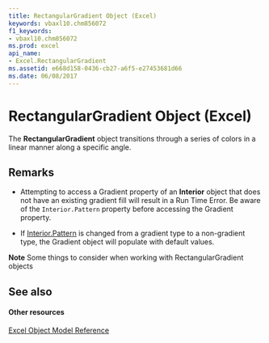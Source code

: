 ```yaml
---
title: RectangularGradient Object (Excel)
keywords: vbaxl10.chm856072
f1_keywords:
- vbaxl10.chm856072
ms.prod: excel
api_name:
- Excel.RectangularGradient
ms.assetid: e668d158-0436-cb27-a6f5-e27453681d66
ms.date: 06/08/2017
---
```



# RectangularGradient Object (Excel)

The  **RectangularGradient** object transitions through a series of colors in a linear manner along a specific angle.


## Remarks


- Attempting to access a Gradient property of an  **Interior** object that does not have an existing gradient fill will result in a Run Time Error. Be aware of the `Interior.Pattern` property before accessing the Gradient property.
    
- If [Interior.Pattern](Excel.Interior.Pattern.md) is changed from a gradient type to a non-gradient type, the Gradient object will populate with default values.
    

 **Note**  Some things to consider when working with RectangularGradient objects


## See also


#### Other resources



[Excel Object Model Reference](http://msdn.microsoft.com/library/11ea8598-8a20-92d5-f98b-0da04263bf2c%28Office.15%29.aspx)

